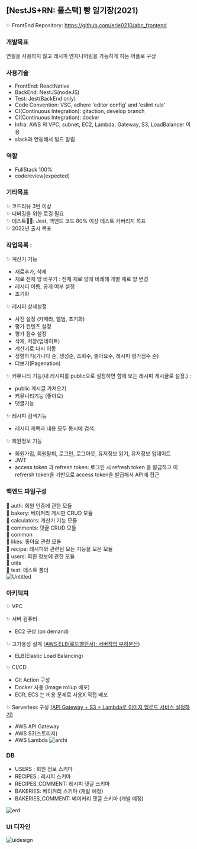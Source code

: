 ## [NestJS+RN: 풀스택] 빵 일기장(2021)

✨ FrontEnd Repository: https://github.com/erie0210/abc_frontend

### 개발목표
연필을 사용하지 않고 레시피 엔지니어링을 가능하게 하는 어플로 구상

### 사용기술
- FrontEnd: ReactNative
- BackEnd: NestJS(nodeJS)
- Test: Jest(BackEnd only)
- Code Convention: VSC, adhere 'editor config' and 'eslint rule'
- CI(Continuous Integration): gitaction, develop branch
- CI(Continuous Integration): docker
- Infra: AWS 의 VPC, subnet, EC2, Lambda, Gateway, S3, LoadBalancer 이용 
- slack과 연동해서 빌드 알림

### 역할
- FullStack 100%
- codereview(expected)

### 기타목표
✨ 코드리뷰 3번 이상 </br>
✨ 디버깅을 위한 로깅 필요 </br>
✨ 테스트🤹‍♀️: Jest, 백엔드 코드 80% 이상 테스트 커버리지 목표 </br>
✨ 2022년 출시 목표 </br>

### 작업목록 : 
✨ 계산기 기능
- 재료추가, 삭제</br>
- 재료 전체 양 바꾸기 : 전체 재료 양에 비례해 개별 재료 양 변경</br>
- 레시피 이름, 공개 여부 설정</br>
- 초기화</br>

✨ 레시피 상세설정
- 사진 설정 (카메라, 앨범, 초기화)
- 평가 컨텐츠 설정
- 평가 점수 설정
- 삭제, 저장(업데이트)
- 계산기로 다시 이동
- 정렬하기(가나다 순, 생성순, 조회수, 좋아요수, 레시피 평가점수 순)
- 더보기(Pagenation)

✨ 커뮤니티 기능(내 레시피를 public으로 설정하면 함께 보는 레시피 게시글로 설정.) :
- public 게시글 가져오기
- 커뮤니티기능 (좋아요)
- 댓글기능

✨  레시피 검색기능
- 레시피 제목과 내용 모두 동시에 검색.

✨ 회원정보 기능
- 회원가입, 회원탈퇴, 로그인, 로그아웃, 유저정보 읽기, 유저정보 업데이트
- JWT
- access token 과 refresh token: 로그인 시 refresh token 을 발급하고 이 refrersh token을 기반으로 access token을 발급해서 API에 접근

### 백엔드 파일구성

📁 auth: 회원 인증에 관한 모듈 </br>
📁 bakery: 베이커리 게시판 CRUD 모듈</br>
📁 calculators: 계산기 기능 모듈</br>
📁 comments: 댓글 CRUD 모듈</br>
📁 common</br>
📁 likes: 좋아요 관련 모듈</br>
📁 recipe: 레시피와 관련된 모든 기능을 모은 모듈</br>
📁 users: 회원 정보에 관한 모듈</br>
📁 utils</br>
📁 test: 테스트 폴더</br>
![Untitled](https://user-images.githubusercontent.com/91591854/141668147-156e1588-2316-4a31-afa8-0738558b2797.png)



### 아키텍쳐
✨ VPC

✨ 서버 컴퓨터

- EC2 구성 (on demand)

✨ 고가용성 설계 ([AWS ELB(로드밸런서): 서버작업 부하분산](https://abc-project-tech.tistory.com/37?category=889164))

- ELB(Elastic Load Balancing)

✨ CI/CD

- Git Action 구성
- Docker 사용 (image rollup 배포)
- ECR, ECS 는 비용 문제로 사용X 직접 배포

✨ Serverless 구성 [(API Gateway + S3 + Lambda로 이미지 업로드 서비스 설정하기)](https://abc-project-tech.tistory.com/search/lambda)

- AWS API Gateway
- AWS S3(스토리지)
- AWS Lambda
![archi](https://user-images.githubusercontent.com/91591854/141668299-20f22a3d-996f-462b-88a3-78905d799664.png)



### DB
- USERS : 회원 정보 스키마
- RECIPES : 레시피 스키마
- RECIPES_COMMENT: 레시피 댓글 스키마
- BAKERIES: 베이커리 스키마  (개발 예정)
- BAKERIES_COMMENT: 베이커리 댓글 스키마 (개발 예정)

![erd](https://user-images.githubusercontent.com/91591854/141668288-1e76cf9d-d660-421a-a03f-f04e1881564d.jpg)



### UI 디자인
![uidesign](https://user-images.githubusercontent.com/91591854/141668273-7ce2cd08-ecbb-47ab-8276-ce894647f4e0.jpg)

